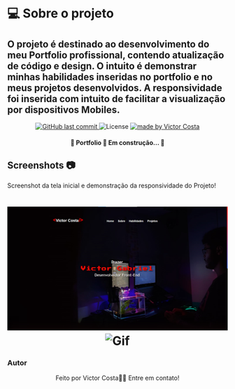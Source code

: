 # 💻 Sobre o projeto

O projeto é destinado ao desenvolvimento do meu Portfolio profissional, 
contendo atualização de código e design. O intuito é demonstrar minhas  habilidades inseridas no portfolio e no meus projetos desenvolvidos.
A responsividade foi inserida com intuito de facilitar a visualização por dispositivos Mobiles.
---
<p align="center">

<a href="https://github.com/VictorCeSilva/Portifolio/commits/master">
    <img alt="GitHub last commit" src="https://img.shields.io/github/last-commit/VictorCeSilva/Portifolio">
  </a>


<img alt="License" src="https://img.shields.io/badge/license-MIT-brightgreen">
   <a href="https://github.com/VictorCeSilva/Portifolio/stargazers">
   
  </a>

<a href="https://rocketseat.com.br">
    <img alt="made by Victor Costa" src="https://img.shields.io/badge/made%20by-VictorCosta-%237519C1">
</a>

</p>
<h4 align="center"> 
	🚧  Portfolio 🚀 Em construção...  🚧
</h4>

## Screenshots 	📷 

  Screenshot da tela inicial e demonstração da responsividade do Projeto!
<h1 align="center">
  <img alt="Home" title="#Home de Portfolio" src="Print.png" />
  <img alt="Gif" title="#Gif do Portfolio" src="gif_portfolio.gif" />
</h1>

### Autor


<p align="center">
Feito por Victor Costa👋🏽 Entre em contato! 

  </p>